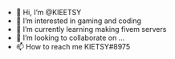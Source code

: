 - 👋 Hi, I’m @KIEETSY
- 👀 I’m interested in gaming and coding
- 🌱 I’m currently learning making fivem servers
- 💞️ I’m looking to collaborate on ...
- 📫 How to reach me KIETSY#8975

<!---
KIEETSY/KIEETSY is a ✨ special ✨ repository because its `README.md` (this file) appears on your GitHub profile.
You can click the Preview link to take a look at your changes.
--->
